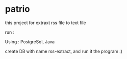 # patrio
this project for extraxt rss file to text file

run :

Using : PostgreSql, Java

create DB with name rss-extract, and run it the program :)
